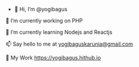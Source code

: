 - 👋 Hi, I’m @yogibagus

🔭 I’m currently working on PHP

🌱 I’m currently learning Nodejs and Reactjs

📫 Say hello to me at yogibaguskarunia@gmail.com

📄 My Work https://yogibagus.hithub.io


